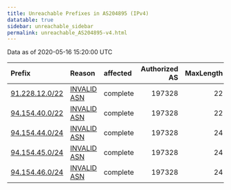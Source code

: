 ```yaml
---
title: Unreachable Prefixes in AS204895 (IPv4)
datatable: true
sidebar: unreachable_sidebar
permalink: unreachable_AS204895-v4.html
---
```


Data as of 2020-05-16 15:20:00 UTC


<div class="datatable-begin"></div>

| Prefix                                                 | Reason                                                                                                 | affected   |   Authorized AS |   MaxLength | Anchor                                         |   unreachable /24s |
|:-------------------------------------------------------|:-------------------------------------------------------------------------------------------------------|:-----------|----------------:|------------:|:-----------------------------------------------|-------------------:|
| [91.228.12.0/22](https://stat.ripe.net/91.228.12.0/22) | [INVALID ASN](https://rpki-validator.ripe.net/announcement-preview?asn=AS204895&prefix=91.228.12.0/22) | complete   |          197328 |          22 | [RIPE](unreachable_RIPE_NCC_RPKI_Root-v4.html) |                  4 |
| [94.154.40.0/22](https://stat.ripe.net/94.154.40.0/22) | [INVALID ASN](https://rpki-validator.ripe.net/announcement-preview?asn=AS204895&prefix=94.154.40.0/22) | complete   |          197328 |          22 | [RIPE](unreachable_RIPE_NCC_RPKI_Root-v4.html) |                  4 |
| [94.154.44.0/24](https://stat.ripe.net/94.154.44.0/24) | [INVALID ASN](https://rpki-validator.ripe.net/announcement-preview?asn=AS204895&prefix=94.154.44.0/24) | complete   |          197328 |          24 | [RIPE](unreachable_RIPE_NCC_RPKI_Root-v4.html) |                  1 |
| [94.154.45.0/24](https://stat.ripe.net/94.154.45.0/24) | [INVALID ASN](https://rpki-validator.ripe.net/announcement-preview?asn=AS204895&prefix=94.154.45.0/24) | complete   |          197328 |          24 | [RIPE](unreachable_RIPE_NCC_RPKI_Root-v4.html) |                  1 |
| [94.154.46.0/24](https://stat.ripe.net/94.154.46.0/24) | [INVALID ASN](https://rpki-validator.ripe.net/announcement-preview?asn=AS204895&prefix=94.154.46.0/24) | complete   |          197328 |          24 | [RIPE](unreachable_RIPE_NCC_RPKI_Root-v4.html) |                  1 |

<div class="datatable-end"></div>